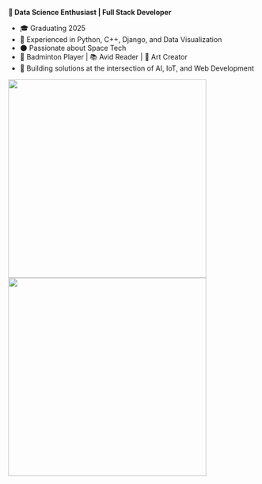 **🌟 Data Science Enthusiast | Full Stack Developer**

- 🎓  Graduating 2025
- 🚀 Experienced in Python, C++, Django, and Data Visualization
- 🌑 Passionate about Space Tech 
- 🏸 Badminton Player | 📚 Avid Reader | 🎨 Art Creator
- 🔧 Building solutions at the intersection of AI, IoT, and Web Development


<a href="https://github.com/Anuragreat/Anuragreat">
  <img width=400 align="center" src="https://github-readme-stats.vercel.app/api/top-langs/?username=Anuragreat&layout=compact&theme=transparent&hide_border=true" />
</a>
</br>
<a href="https://github.com/Anuragreat/Anuragreat">
  <img width=400 align="center" src="https://streak-stats.demolab.com?user=Anuragreat&theme=transparent&hide_border=true" />
</a>


<!--
**Anuragreat/Anuragreat** is a ✨ _special_ ✨ repository because its `README.md` (this file) appears on your GitHub profile.

Here are some ideas to get you started:

- 🔭 I’m currently working on ...
- 🌱 I’m currently learning ...
- 👯 I’m looking to collaborate on ...
- 🤔 I’m looking for help with ...
- 💬 Ask me about ...
- 📫 How to reach me: ...
- 😄 Pronouns: ...
- ⚡ Fun fact: ...
-->

